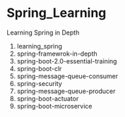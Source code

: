# Spring_Learning
Learning Spring in Depth


1) learning_spring
2) spring-framewrok-in-depth
3) spring-boot-2.0-essential-training
4) spring-boot-clr
5) spring-message-queue-consumer
6) spring-security
7) spring-message-queue-producer
8) spring-boot-actuator
9) spring-boot-microservice
